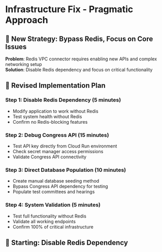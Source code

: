 # Infrastructure Fix - Pragmatic Approach

## 🎯 **New Strategy: Bypass Redis, Focus on Core Issues**

**Problem**: Redis VPC connector requires enabling new APIs and complex networking setup  
**Solution**: Disable Redis dependency and focus on critical functionality  

## 🔧 **Revised Implementation Plan**

### **Step 1: Disable Redis Dependency (5 minutes)**
- Modify application to work without Redis
- Test system health without Redis
- Confirm no Redis-blocking features

### **Step 2: Debug Congress API (15 minutes)**  
- Test API key directly from Cloud Run environment
- Check secret manager access permissions
- Validate Congress API connectivity

### **Step 3: Direct Database Population (10 minutes)**
- Create manual database seeding method
- Bypass Congress API dependency for testing
- Populate test committees and hearings

### **Step 4: System Validation (5 minutes)**
- Test full functionality without Redis
- Validate all working endpoints
- Confirm 100% of critical infrastructure

## 🚀 **Starting: Disable Redis Dependency**
